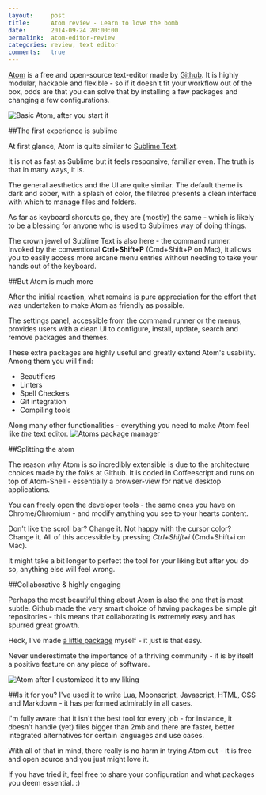 ```yaml
---
layout:     post
title:      Atom review - Learn to love the bomb
date:       2014-09-24 20:00:00
permalink:  atom-editor-review
categories: review, text editor
comments:   true
---
```

[Atom](https://atom.io/) is a free and open-source text-editor made by [Github](https://github.com/). It is highly modular, hackable and flexible - so if it doesn't fit your workflow out of the box, odds are that you can solve that by installing a few packages and changing a few configurations.

![Basic Atom, after you start it]({{site.baseurl}}/assets/atom_basic.png)


##The first experience is sublime

At first glance, Atom is quite similar to [Sublime Text](http://www.sublimetext.com/).

It is not as fast as Sublime but it feels responsive, familiar even. The truth is that in many ways, it is.

The general aesthetics and the UI are quite similar. The default theme is dark and sober, with a splash of color, the filetree presents a clean interface with which to manage files and folders.

As far as keyboard shorcuts go, they are (mostly) the same - which is likely to be a blessing for anyone who is used to Sublimes way of doing things.

The crown jewel of Sublime Text is also here - the command runner. Invoked by the conventional **Ctrl+Shift+P** (Cmd+Shift+P on Mac), it allows you to easily access more arcane menu entries without needing to take your hands out of the keyboard.

##But Atom is much more

After the initial reaction, what remains is pure appreciation for the effort that was undertaken to make Atom as friendly as possible.

The settings panel, accessible from the command runner or the menus, provides users with a clean UI to configure, install, update, search and remove packages and themes.

These extra packages are highly useful and greatly extend Atom's usability. Among them you will find:

- Beautifiers
- Linters
- Spell Checkers
- Git integration
- Compiling tools

Along many other functionalities - everything you need to make Atom feel like *the* text editor.
![Atoms package manager]({{site.baseurl}}/assets/atom_package.png)


##Splitting the atom

The reason why Atom is so incredibly extensible is due to the architecture choices made by the folks at Github. It is coded in Coffeescript and runs on top of Atom-Shell - essentially a browser-view for native desktop applications.

You can freely open the developer tools - the same ones you have on Chrome/Chromium - and modify anything you see to your hearts content.

Don't like the scroll bar? Change it. Not happy with the cursor color? Change it. All of this accessible by pressing *Ctrl+Shift+i* (Cmd+Shift+i on Mac).

It might take a bit longer to perfect the tool for your liking but after you do so, anything else will feel wrong.

##Collaborative & highly engaging

Perhaps the most beautiful thing about Atom is also the one that is most subtle. Github made the very smart choice of having packages be simple git repositories - this means that collaborating is extremely easy and has spurred great growth.

Heck, I've made [a little package](https://atom.io/packages/language-moonscript) myself - it just is that easy.

Never underestimate the importance of a thriving community - it is by itself a positive feature on any piece of software.

![Atom after I customized it to my liking]({{site.baseurl}}/assets/atom_custom.png)

##Is it for you?
I've used it to write Lua, Moonscript, Javascript, HTML, CSS and Markdown - it has performed admirably in all cases.

I'm fully aware that it isn't the best tool for  every job - for instance, it doesn't handle (yet) files bigger than 2mb and there are faster, better integrated alternatives for certain languages and use cases.

With all of that in mind, there really is no harm in trying Atom out - it is free and open source and you just might love it.

If you have tried it, feel free to share your configuration and what packages you deem essential. :)
